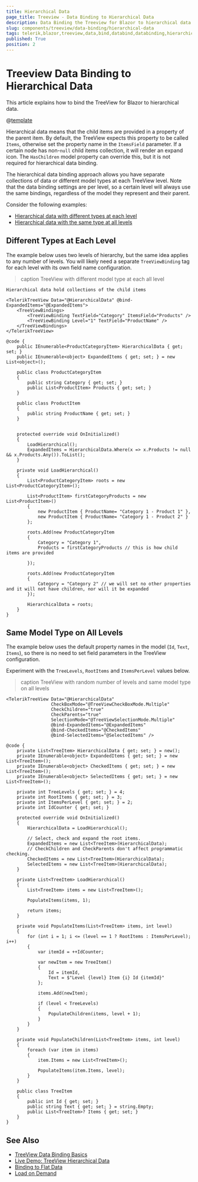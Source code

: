 ```yaml
---
title: Hierarchical Data
page_title: Treeview - Data Binding to Hierarchical Data
description: Data Binding the Treeview for Blazor to hierarchical data.
slug: components/treeview/data-binding/hierarchical-data
tags: telerik,blazor,treeview,data,bind,databind,databinding,hierarchical
published: True
position: 2
---
```


# Treeview Data Binding to Hierarchical Data

This article explains how to bind the TreeView for Blazor to hierarchical data. 

@[template](/_contentTemplates/treeview/basic-example.md#data-binding-basics-link)

Hierarchical data means that the child items are provided in a property of the parent item. By default, the TreeView expects this property to be called `Items`, otherwise set the property name in the `ItemsField` parameter. If a certain node has non-`null` child items collection, it will render an expand icon. The `HasChildren` model property can override this, but it is not required for hierarchical data binding.

The hierarchical data binding approach allows you have separate collections of data or different model types at each TreeView level. Note that the data binding settings are per level, so a certain level will always use the same bindings, regardless of the model they represent and their parent.

Consider the following examples:

* [Hierarchical data with different types at each level](#different-types-at-each-level)
* [Hierarchical data with the same type at all levels](#same-model-type-on-all-levels)

## Different Types at Each Level

The example below uses two levels of hierarchy, but the same idea applies to any number of levels. You will likely need a separate `TreeViewBinding` tag for each level with its own field name configuration.

>caption TreeView with different model type at each all level

````RAZOR
Hierarchical data hold collections of the child items

<TelerikTreeView Data="@HierarchicalData" @bind-ExpandedItems="@ExpandedItems">
    <TreeViewBindings>
        <TreeViewBinding TextField="Category" ItemsField="Products" />
        <TreeViewBinding Level="1" TextField="ProductName" />
    </TreeViewBindings>
</TelerikTreeView>

@code {
    public IEnumerable<ProductCategoryItem> HierarchicalData { get; set; }
    public IEnumerable<object> ExpandedItems { get; set; } = new List<object>();

    public class ProductCategoryItem
    {
        public string Category { get; set; }
        public List<ProductItem> Products { get; set; }
    }

    public class ProductItem
    {
        public string ProductName { get; set; }
    }


    protected override void OnInitialized()
    {
        LoadHierarchical();
        ExpandedItems = HierarchicalData.Where(x => x.Products != null && x.Products.Any()).ToList();
    }

    private void LoadHierarchical()
    {
        List<ProductCategoryItem> roots = new List<ProductCategoryItem>();

        List<ProductItem> firstCategoryProducts = new List<ProductItem>()
        {
            new ProductItem { ProductName= "Category 1 - Product 1" },
            new ProductItem { ProductName= "Category 1 - Product 2" }
        };

        roots.Add(new ProductCategoryItem
        {
            Category = "Category 1",
            Products = firstCategoryProducts // this is how child items are provided

        });

        roots.Add(new ProductCategoryItem
        {
            Category = "Category 2" // we will set no other properties and it will not have children, nor will it be expanded
        });

        HierarchicalData = roots;
    }
}
````

## Same Model Type on All Levels

The example below uses the default property names in the model (`Id`, `Text`, `Items`), so there is no need to set field parameters in the TreeView configuration.

Experiment with the `TreeLevels`, `RootItems` and `ItemsPerLevel` values below.

>caption TreeView with random number of levels and same model type on all levels

````RAZOR
<TelerikTreeView Data="@HierarchicalData"
                 CheckBoxMode="@TreeViewCheckBoxMode.Multiple"
                 CheckChildren="true"
                 CheckParents="true"
                 SelectionMode="@TreeViewSelectionMode.Multiple"
                 @bind-ExpandedItems="@ExpandedItems"
                 @bind-CheckedItems="@CheckedItems"
                 @bind-SelectedItems="@SelectedItems" />

@code {
    private List<TreeItem> HierarchicalData { get; set; } = new();
    private IEnumerable<object> ExpandedItems { get; set; } = new List<TreeItem>();
    private IEnumerable<object> CheckedItems { get; set; } = new List<TreeItem>();
    private IEnumerable<object> SelectedItems { get; set; } = new List<TreeItem>();

    private int TreeLevels { get; set; } = 4;
    private int RootItems { get; set; } = 3;
    private int ItemsPerLevel { get; set; } = 2;
    private int IdCounter { get; set; }

    protected override void OnInitialized()
    {
        HierarchicalData = LoadHierarchical();

        // Select, check and expand the root items.
        ExpandedItems = new List<TreeItem>(HierarchicalData);
        // CheckChildren and CheckParents don't affect programmatic checking.
        CheckedItems = new List<TreeItem>(HierarchicalData);
        SelectedItems = new List<TreeItem>(HierarchicalData);
    }

    private List<TreeItem> LoadHierarchical()
    {
        List<TreeItem> items = new List<TreeItem>();

        PopulateItems(items, 1);

        return items;
    }

    private void PopulateItems(List<TreeItem> items, int level)
    {
        for (int i = 1; i <= (level == 1 ? RootItems : ItemsPerLevel); i++)
        {
            var itemId = ++IdCounter;

            var newItem = new TreeItem()
            {
                Id = itemId,
                Text = $"Level {level} Item {i} Id {itemId}"
            };

            items.Add(newItem);

            if (level < TreeLevels)
            {
                PopulateChildren(items, level + 1);
            }
        }
    }

    private void PopulateChildren(List<TreeItem> items, int level)
    {
        foreach (var item in items)
        {
            item.Items = new List<TreeItem>();

            PopulateItems(item.Items, level);
        }
    }

    public class TreeItem
    {
        public int Id { get; set; }
        public string Text { get; set; } = string.Empty;
        public List<TreeItem>? Items { get; set; }
    }
}
````


## See Also

  * [TreeView Data Binding Basics](slug://components/treeview/data-binding/overview)
  * [Live Demo: TreeView Hierarchical Data](https://demos.telerik.com/blazor-ui/treeview/hierarchical-data)
  * [Binding to Flat Data](slug://components/treeview/data-binding/flat-data)
  * [Load on Demand](slug://components/treeview/data-binding/load-on-demand)
